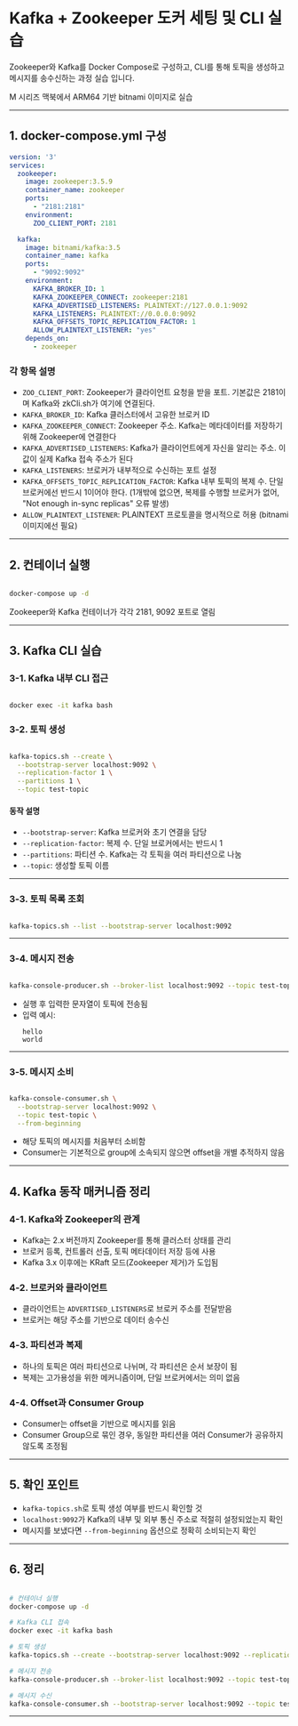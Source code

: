 # Kafka + Zookeeper 도커 세팅 및 CLI 실습

Zookeeper와 Kafka를 Docker Compose로 구성하고, CLI를 통해 토픽을 생성하고 메시지를 송수신하는 과정 실습 입니다.  

M 시리즈 맥북에서 ARM64 기반 bitnami 이미지로 실습

---

## 1. docker-compose.yml 구성

```yaml
version: '3'
services:
  zookeeper:
    image: zookeeper:3.5.9
    container_name: zookeeper
    ports:
      - "2181:2181"
    environment:
      ZOO_CLIENT_PORT: 2181

  kafka:
    image: bitnami/kafka:3.5
    container_name: kafka
    ports:
      - "9092:9092"
    environment:
      KAFKA_BROKER_ID: 1
      KAFKA_ZOOKEEPER_CONNECT: zookeeper:2181
      KAFKA_ADVERTISED_LISTENERS: PLAINTEXT://127.0.0.1:9092
      KAFKA_LISTENERS: PLAINTEXT://0.0.0.0:9092
      KAFKA_OFFSETS_TOPIC_REPLICATION_FACTOR: 1
      ALLOW_PLAINTEXT_LISTENER: "yes"
    depends_on:
      - zookeeper
```

### 각 항목 설명

- `ZOO_CLIENT_PORT`: Zookeeper가 클라이언트 요청을 받을 포트. 기본값은 2181이며 Kafka와 zkCli.sh가 여기에 연결된다.
- `KAFKA_BROKER_ID`: Kafka 클러스터에서 고유한 브로커 ID
- `KAFKA_ZOOKEEPER_CONNECT`: Zookeeper 주소. Kafka는 메타데이터를 저장하기 위해 Zookeeper에 연결한다
- `KAFKA_ADVERTISED_LISTENERS`: Kafka가 클라이언트에게 자신을 알리는 주소. 이 값이 실제 Kafka 접속 주소가 된다
- `KAFKA_LISTENERS`: 브로커가 내부적으로 수신하는 포트 설정
- `KAFKA_OFFSETS_TOPIC_REPLICATION_FACTOR`: Kafka 내부 토픽의 복제 수. 단일 브로커에선 반드시 1이어야 한다. (1개밖에 없으면, 복제를 수행할 브로커가 없어, "Not enough in-sync replicas" 오류 발생)
- `ALLOW_PLAINTEXT_LISTENER`: PLAINTEXT 프로토콜을 명시적으로 허용 (bitnami 이미지에선 필요)

---

## 2. 컨테이너 실행

```bash

docker-compose up -d
```

Zookeeper와 Kafka 컨테이너가 각각 2181, 9092 포트로 열림

---

## 3. Kafka CLI 실습

### 3-1. Kafka 내부 CLI 접근

```bash

docker exec -it kafka bash
```

### 3-2. 토픽 생성

```bash

kafka-topics.sh --create \
  --bootstrap-server localhost:9092 \
  --replication-factor 1 \
  --partitions 1 \
  --topic test-topic
```

#### 동작 설명

- `--bootstrap-server`: Kafka 브로커와 초기 연결을 담당
- `--replication-factor`: 복제 수. 단일 브로커에서는 반드시 1
- `--partitions`: 파티션 수. Kafka는 각 토픽을 여러 파티션으로 나눔
- `--topic`: 생성할 토픽 이름

---

### 3-3. 토픽 목록 조회

```bash

kafka-topics.sh --list --bootstrap-server localhost:9092
```

---

### 3-4. 메시지 전송

```bash

kafka-console-producer.sh --broker-list localhost:9092 --topic test-topic
```

- 실행 후 입력한 문자열이 토픽에 전송됨
- 입력 예시:
  ```
  hello
  world
  ```

---

### 3-5. 메시지 소비

```bash

kafka-console-consumer.sh \
  --bootstrap-server localhost:9092 \
  --topic test-topic \
  --from-beginning
```

- 해당 토픽의 메시지를 처음부터 소비함
- Consumer는 기본적으로 group에 소속되지 않으면 offset을 개별 추적하지 않음

---

## 4. Kafka 동작 매커니즘 정리

### 4-1. Kafka와 Zookeeper의 관계

- Kafka는 2.x 버전까지 Zookeeper를 통해 클러스터 상태를 관리
- 브로커 등록, 컨트롤러 선출, 토픽 메타데이터 저장 등에 사용
- Kafka 3.x 이후에는 KRaft 모드(Zookeeper 제거)가 도입됨

### 4-2. 브로커와 클라이언트

- 클라이언트는 `ADVERTISED_LISTENERS`로 브로커 주소를 전달받음
- 브로커는 해당 주소를 기반으로 데이터 송수신

### 4-3. 파티션과 복제

- 하나의 토픽은 여러 파티션으로 나뉘며, 각 파티션은 순서 보장이 됨
- 복제는 고가용성을 위한 메커니즘이며, 단일 브로커에서는 의미 없음

### 4-4. Offset과 Consumer Group

- Consumer는 offset을 기반으로 메시지를 읽음
- Consumer Group으로 묶인 경우, 동일한 파티션을 여러 Consumer가 공유하지 않도록 조정됨

---

## 5. 확인 포인트

- `kafka-topics.sh`로 토픽 생성 여부를 반드시 확인할 것
- `localhost:9092`가 Kafka의 내부 및 외부 통신 주소로 적절히 설정되었는지 확인
- 메시지를 보냈다면 `--from-beginning` 옵션으로 정확히 소비되는지 확인

---

## 6. 정리

```bash

# 컨테이너 실행
docker-compose up -d

# Kafka CLI 접속
docker exec -it kafka bash

# 토픽 생성
kafka-topics.sh --create --bootstrap-server localhost:9092 --replication-factor 1 --partitions 1 --topic test-topic

# 메시지 전송
kafka-console-producer.sh --broker-list localhost:9092 --topic test-topic

# 메시지 수신
kafka-console-consumer.sh --bootstrap-server localhost:9092 --topic test-topic --from-beginning
```

---


